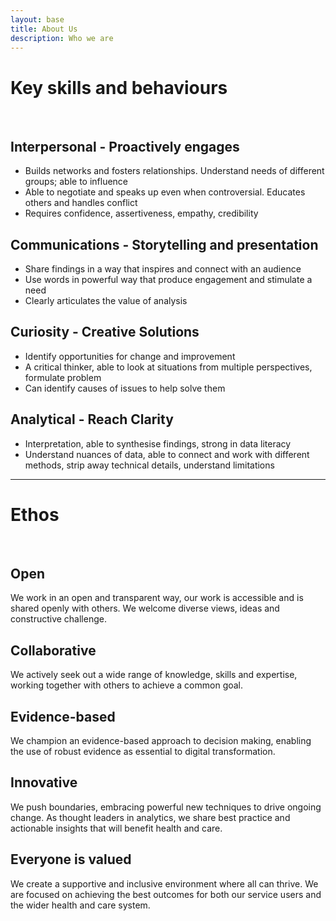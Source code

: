 ```yaml
---
layout: base
title: About Us
description: Who we are
---
```


# **Key skills and behaviours** #
<br>

## Interpersonal - Proactively engages
 
 * Builds networks and fosters relationships. Understand needs of different groups;  able to influence
 * Able to negotiate and speaks up even when controversial. Educates others and handles conflict
 * Requires confidence, assertiveness, empathy, credibility

## Communications - Storytelling and presentation

* Share findings in a way that inspires and connect with an audience
* Use words in powerful way that produce engagement and stimulate a need
* Clearly articulates the value of analysis 

## Curiosity - Creative Solutions

* Identify opportunities for change and improvement
* A critical thinker, able to look at situations from multiple perspectives, formulate problem 
* Can identify causes of issues to help solve them

## Analytical - Reach Clarity
* Interpretation, able to synthesise findings, strong in data literacy
* Understand nuances of data, able to connect and work with different methods, strip away technical details, understand limitations

<hr>

# **Ethos** #
<br>

## Open
We work in an open and transparent way, our work is accessible and is shared openly with others. We welcome diverse views, ideas and constructive challenge. 

## Collaborative
We actively seek out a wide range of knowledge, skills and expertise, working together with others to achieve a common goal.

## Evidence-based
We champion an evidence-based approach to decision making, 
enabling the use of robust evidence as essential to digital transformation.

## Innovative
We push boundaries, embracing powerful new techniques to drive ongoing change. As thought leaders in analytics, we share best practice and actionable insights that will benefit health and care.

## Everyone is valued
We create a supportive and inclusive environment where all can thrive. We are focused on achieving the best outcomes for both our service users and the wider health and care system.